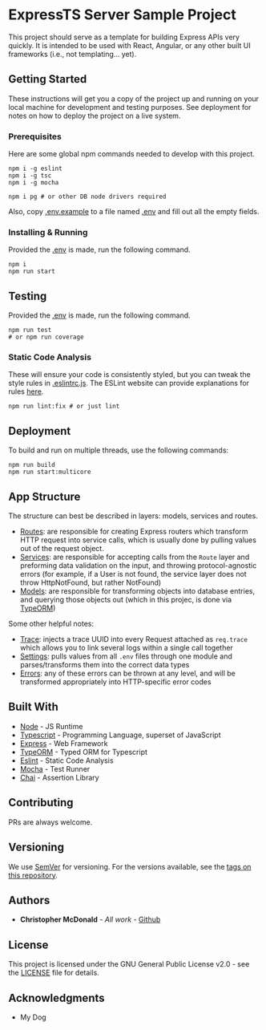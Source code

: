 # ExpressTS Server Sample Project

This project should serve as a template for building Express APIs very quickly. It is intended to be used with React, Angular, or any other built UI frameworks (i.e., not templating... yet).

## Getting Started

These instructions will get you a copy of the project up and running on your local machine for development and testing purposes. See deployment for notes on how to deploy the project on a live system.

### Prerequisites

Here are some global npm commands needed to develop with this project.

```
npm i -g eslint
npm i -g tsc
npm i -g mocha

npm i pg # or other DB node drivers required
```

Also, copy [.env.example](.env.example) to a file named [.env](.env) and fill out all the empty fields.

### Installing & Running

Provided the [.env](.env) is made, run the following command.

```
npm i
npm run start
```

## Testing

Provided the [.env](.env) is made, run the following command.
 
```
npm run test
# or npm run coverage 
```

### Static Code Analysis

These will ensure your code is consistently styled, but you can tweak the style rules in [.eslintrc.js](.eslintrc.js). The ESLint website can provide explanations for rules [here](https://eslint.org).

```
npm run lint:fix # or just lint
```

## Deployment

To build and run on multiple threads, use the following commands:

```
npm run build
npm run start:multicore
```

## App Structure

The structure can best be described in layers: models, services and routes.

* [Routes](src/routes): are responsible for creating Express routers which transform HTTP request into service calls, which is usually done by pulling values out of the request object.
* [Services](src/services): are responsible for accepting calls from the `Route` layer and preforming data validation on the input, and throwing protocol-agnostic errors (for example, if a User is not found, the service layer does not throw HttpNotFound, but rather NotFound)
* [Models](src/models): are responsible for transforming objects into database entries, and querying those objects out (which in this projec, is done via [TypeORM](https://typeorm.io/))

Some other helpful notes:

* [Trace](src/middleware/trace.middleware.ts): injects a trace UUID into every Request attached as `req.trace` which allows you to link several logs within a single call together
* [Settings](src/config/settings.config.ts): pulls values from all `.env` files through one module and parses/transforms them into the correct data types
* [Errors](src/errors): any of these errors can be thrown at any level, and will be transformed appropriately into HTTP-specific error codes

## Built With

* [Node](https://nodejs.org/en/) - JS Runtime
* [Typescript](https://www.typescriptlang.org) - Programming Language, superset of JavaScript
* [Express](https://expressjs.com) - Web Framework
* [TypeORM](https://typeorm.io/) - Typed ORM for Typescript
* [Eslint](http://eslint.org) - Static Code Analysis
* [Mocha](http://mochajs.org) - Test Runner
* [Chai](https://www.chaijs.com) - Assertion Library

## Contributing

PRs are always welcome.

## Versioning

We use [SemVer](http://semver.org/) for versioning. For the versions available, see the [tags on this repository](https://github.com/your/project/tags).

## Authors

* **Christopher McDonald** - *All work* - [Github](https://github.com/ChristopherMcDonald)

## License

This project is licensed under the GNU General Public License v2.0 - see the [LICENSE](LICENSE) file for details.

## Acknowledgments

* My Dog
